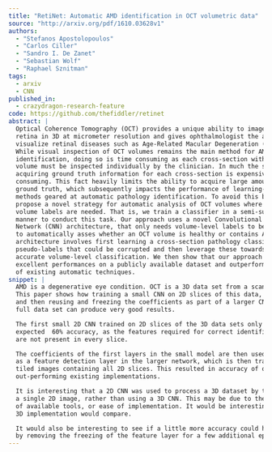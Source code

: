 ```yaml
---
title: "RetiNet: Automatic AMD identification in OCT volumetric data"
source: "http://arxiv.org/pdf/1610.03628v1"
authors:
  - "Stefanos Apostolopoulos"
  - "Carlos Ciller"
  - "Sandro I. De Zanet"
  - "Sebastian Wolf"
  - "Raphael Sznitman"
tags:
  - arxiv
  - CNN
published_in:
  - crazydragon-research-feature
code: https://github.com/thefiddler/retinet
abstract: |
  Optical Coherence Tomography (OCT) provides a unique ability to image the eye
  retina in 3D at micrometer resolution and gives ophthalmologist the ability to
  visualize retinal diseases such as Age-Related Macular Degeneration (AMD).
  While visual inspection of OCT volumes remains the main method for AMD
  identification, doing so is time consuming as each cross-section within the
  volume must be inspected individually by the clinician. In much the same way,
  acquiring ground truth information for each cross-section is expensive and time
  consuming. This fact heavily limits the ability to acquire large amounts of
  ground truth, which subsequently impacts the performance of learning-based
  methods geared at automatic pathology identification. To avoid this burden, we
  propose a novel strategy for automatic analysis of OCT volumes where only
  volume labels are needed. That is, we train a classifier in a semi-supervised
  manner to conduct this task. Our approach uses a novel Convolutional Neural
  Network (CNN) architecture, that only needs volume-level labels to be trained
  to automatically asses whether an OCT volume is healthy or contains AMD. Our
  architecture involves first learning a cross-section pathology classifier using
  pseudo-labels that could be corrupted and then leverage these towards a more
  accurate volume-level classification. We then show that our approach provides
  excellent performances on a publicly available dataset and outperforms a number
  of existing automatic techniques.
snippet: |
  AMD is a degenerative eye condition. OCT is a 3D data set from a scan of an eye.
  This paper shows how training a small CNN on 2D slices of this data,
  and then reusing and freezing the coefficients as part of a larger CNN trained on the
  full data set can produce very good results.

  The first small 2D CNN trained on 2D slices of the 3D data sets only achieves an
  expected  60% accuracy, as the features required for correct identification
  are not present in every slice.

  The coefficients of the first layers in the small model are then used as reused
  as a feature detection layer in the larger network, which is then trained on
  tiled images containing all 2D slices. This resulted in accuracy of over 99%
  out-performing existing implementations.

  It is interesting that a 2D CNN was used to process a 3D dataset by tiling it into
  a single 2D image, rather than using a 3D CNN. This may be due to the limitations
  of available tools, or ease of implementation. It would be interesting to see how a
  3D implementation would compare.

  It would also be interesting to see if a little more accuracy could have been achieved
  by removing the freezing of the feature layer for a few additional epochs of training.
---
```

